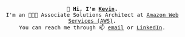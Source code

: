 <p align="center">
  <br>
  <br>
  <br>
  <samp><strong>👋 Hi, I'm <a href="https://ktptran.com">Kevin</a>.</strong> 
    <br> 
    I'm an 👨🏻‍💻 Associate Solutions Architect at 
    <a href="https://aws.amazon.com/">Amazon Web Services (AWS)</a>.
    <br>
    You can reach me through 📫 <a href="mailto:kevin.tran@ktptran.com">email</a> or <a href="https://www.linkedin.com/in/ktptran">LinkedIn</a>.
    <br>
  <br>
  <br>
</p>



<!--
**yosriady/yosriady** is a ✨ _special_ ✨ repository because its `README.md` (this file) appears on your GitHub profile.

Here are some ideas to get you started:

- 🔭 I’m currently working on ...
- 🌱 I’m currently learning ...
- 👯 I’m looking to collaborate on ...
- 🤔 I’m looking for help with ...
- 💬 Ask me about ...
- 📫 How to reach me: ...
- 😄 Pronouns: ...
- ⚡ Fun fact: ...
-->
